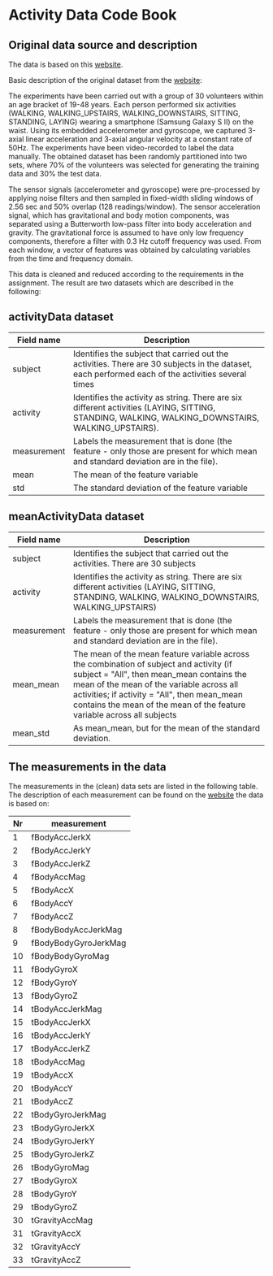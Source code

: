 # Activity Data Code Book

## Original data source and description

The data is based on this [website](http://archive.ics.uci.edu/ml/datasets/Human+Activity+Recognition+Using+Smartphones).

Basic description of the original dataset from the [website](http://archive.ics.uci.edu/ml/datasets/Human+Activity+Recognition+Using+Smartphones):

The experiments have been carried out with a group of 30 volunteers within an age bracket of 19-48 years. Each person performed six activities (WALKING, WALKING_UPSTAIRS, WALKING_DOWNSTAIRS, SITTING, STANDING, LAYING) wearing a smartphone (Samsung Galaxy S II) on the waist. Using its embedded accelerometer and gyroscope, we captured 3-axial linear acceleration and 3-axial angular velocity at a constant rate of 50Hz. The experiments have been video-recorded to label the data manually. The obtained dataset has been randomly partitioned into two sets, where 70% of the volunteers was selected for generating the training data and 30% the test data. 

The sensor signals (accelerometer and gyroscope) were pre-processed by applying noise filters and then sampled in fixed-width sliding windows of 2.56 sec and 50% overlap (128 readings/window). The sensor acceleration signal, which has gravitational and body motion components, was separated using a Butterworth low-pass filter into body acceleration and gravity. The gravitational force is assumed to have only low frequency components, therefore a filter with 0.3 Hz cutoff frequency was used. From each window, a vector of features was obtained by calculating variables from the time and frequency domain.

This data is cleaned and reduced according to the requirements in the assignment. The result are two datasets which are described in the following:

## activityData dataset

Field name|Description
----------|-----------
subject|Identifies the subject that carried out the activities. There are 30 subjects in the dataset, each performed each of the activities several times 
activity|Identifies the activity as string. There are six different activities (LAYING, SITTING, STANDING, WALKING, WALKING_DOWNSTAIRS, WALKING_UPSTAIRS).
measurement|Labels the measurement that is done (the feature - only those are present for which mean and standard deviation are in the file).
mean|The mean of the feature variable
std|The standard deviation of the feature variable

## meanActivityData dataset
Field name|Description
----------|-----------
subject|Identifies the subject that carried out the activities. There are 30 subjects
activity|Identifies the activity as string. There are six different activities (LAYING, SITTING, STANDING, WALKING, WALKING_DOWNSTAIRS, WALKING_UPSTAIRS)
measurement|Labels the measurement that is done (the feature - only those are present for which mean and standard deviation are in the file).
mean_mean|The mean of the mean feature variable across the combination of subject and activity (if subject = "All", then mean_mean contains the mean of the mean of the variable across all activities; if activity = "All", then mean_mean contains the mean of the mean of the feature variable across all subjects
mean_std|As mean_mean, but for the mean of the standard deviation.

## The measurements in the data

The measurements in the (clean) data sets are listed in the following table. The description of each measurement can be found on the [website](http://archive.ics.uci.edu/ml/datasets/Human+Activity+Recognition+Using+Smartphones) the data is based on:

Nr|measurement
--|-----------
1|fBodyAccJerkX
2|fBodyAccJerkY
3|fBodyAccJerkZ
4|fBodyAccMag
5|fBodyAccX
6|fBodyAccY
7|fBodyAccZ
8|fBodyBodyAccJerkMag
9|fBodyBodyGyroJerkMag
10|fBodyBodyGyroMag
11|fBodyGyroX
12|fBodyGyroY
13|fBodyGyroZ
14|tBodyAccJerkMag
15|tBodyAccJerkX
16|tBodyAccJerkY
17|tBodyAccJerkZ
18|tBodyAccMag
19|tBodyAccX
20|tBodyAccY
21|tBodyAccZ
22|tBodyGyroJerkMag
23|tBodyGyroJerkX
24|tBodyGyroJerkY
25|tBodyGyroJerkZ
26|tBodyGyroMag
27|tBodyGyroX
28|tBodyGyroY
29|tBodyGyroZ
30|tGravityAccMag
31|tGravityAccX
32|tGravityAccY
33|tGravityAccZ
